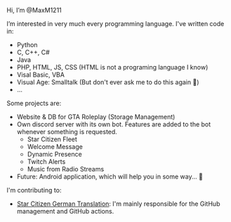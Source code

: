 Hi, I’m @MaxM1211

I’m interested in very much every programming language. I've written code in:
- Python
- C, C++, C#
- Java
- PHP, HTML, JS, CSS (HTML is not a programing language I know)
- Visal Basic, VBA
- Visual Age: Smalltalk (But don't ever ask me to do this again 💩)
- ...

Some projects are:
- Website & DB for GTA Roleplay (Storage Management)
- Own discord server with its own bot. Features are added to the bot whenever something is requested.
  - Star Citizen Fleet
  - Welcome Message
  - Dynamic Presence
  - Twitch Alerts
  - Music from Radio Streams
- Future: Android application, which will help you in some way... 🥞

 I'm contributing to:
 - [Star Citizen German Translation](https://github.com/rjcncpt/StarCitizen-Deutsch-INI): I'm mainly responsible for the GitHub management and GitHub actions.

<!---
MaxM1211/MaxM1211 is a ✨ special ✨ repository because its `README.md` (this file) appears on your GitHub profile.
You can click the Preview link to take a look at your changes.
--->
